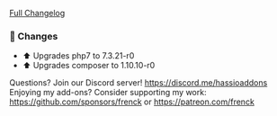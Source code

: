 [Full Changelog][changelog]

### 🔨 Changes

- ⬆ Upgrades php7 to 7.3.21-r0
- ⬆ Upgrades composer to 1.10.10-r0

[changelog]: https://github.com/hassio-addons/addon-grocy/compare/v0.9.0...v0.9.1

Questions? Join our Discord server! https://discord.me/hassioaddons
Enjoying my add-ons? Consider supporting my work:
https://github.com/sponsors/frenck or https://patreon.com/frenck